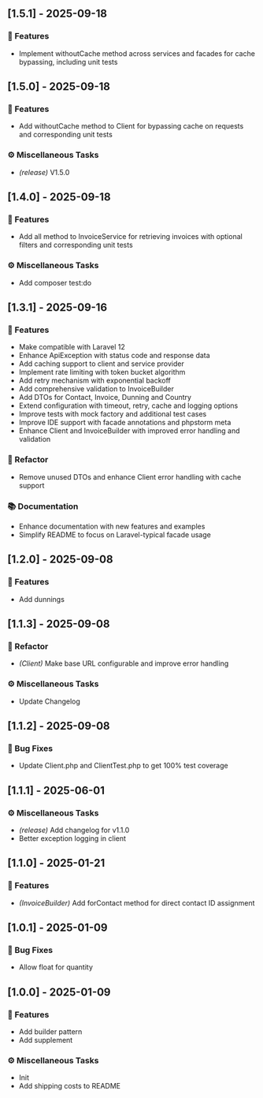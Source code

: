 ## [1.5.1] - 2025-09-18

### 🚀 Features

- Implement withoutCache method across services and facades for cache bypassing, including unit tests
## [1.5.0] - 2025-09-18

### 🚀 Features

- Add withoutCache method to Client for bypassing cache on requests and corresponding unit tests

### ⚙️ Miscellaneous Tasks

- *(release)* V1.5.0
## [1.4.0] - 2025-09-18

### 🚀 Features

- Add all method to InvoiceService for retrieving invoices with optional filters and corresponding unit tests

### ⚙️ Miscellaneous Tasks

- Add composer test:do
## [1.3.1] - 2025-09-16

### 🚀 Features

- Make compatible with Laravel 12
- Enhance ApiException with status code and response data
- Add caching support to client and service provider
- Implement rate limiting with token bucket algorithm
- Add retry mechanism with exponential backoff
- Add comprehensive validation to InvoiceBuilder
- Add DTOs for Contact, Invoice, Dunning and Country
- Extend configuration with timeout, retry, cache and logging options
- Improve tests with mock factory and additional test cases
- Improve IDE support with facade annotations and phpstorm meta
- Enhance Client and InvoiceBuilder with improved error handling and validation

### 🚜 Refactor

- Remove unused DTOs and enhance Client error handling with cache support

### 📚 Documentation

- Enhance documentation with new features and examples
- Simplify README to focus on Laravel-typical facade usage
## [1.2.0] - 2025-09-08

### 🚀 Features

- Add dunnings
## [1.1.3] - 2025-09-08

### 🚜 Refactor

- *(Client)* Make base URL configurable and improve error handling

### ⚙️ Miscellaneous Tasks

- Update Changelog
## [1.1.2] - 2025-09-08

### 🐛 Bug Fixes

- Update Client.php and ClientTest.php to get 100% test coverage
## [1.1.1] - 2025-06-01

### ⚙️ Miscellaneous Tasks

- *(release)* Add changelog for v1.1.0
- Better exception logging in client
## [1.1.0] - 2025-01-21

### 🚀 Features

- *(InvoiceBuilder)* Add forContact method for direct contact ID assignment
## [1.0.1] - 2025-01-09

### 🐛 Bug Fixes

- Allow float for quantity
## [1.0.0] - 2025-01-09

### 🚀 Features

- Add builder pattern
- Add supplement

### ⚙️ Miscellaneous Tasks

- Init
- Add shipping costs to README
